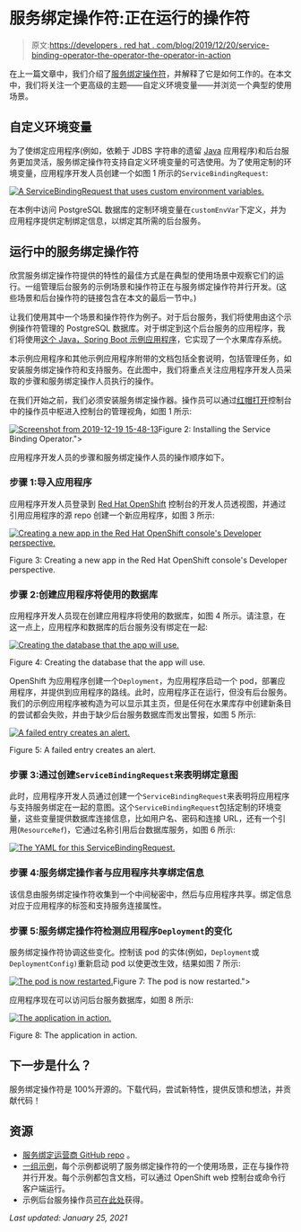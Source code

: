 # 服务绑定操作符:正在运行的操作符

> 原文:[https://developers . red hat . com/blog/2019/12/20/service-binding-operator-the-operator-the-operator-in-action](https://developers.redhat.com/blog/2019/12/20/service-binding-operator-the-operator-in-action)

在上一篇文章中，我们介绍了[服务绑定操作符](https://github.com/redhat-developer/service-binding-operator)，并解释了它是如何工作的。在本文中，我们将关注一个更高级的主题——自定义环境变量——并浏览一个典型的使用场景。

## 自定义环境变量

为了使绑定应用程序(例如，依赖于 JDBS 字符串的遗留 [Java](https://developers.redhat.com/developer-tools/java) 应用程序)和后台服务更加灵活，服务绑定操作符支持自定义环境变量的可选使用。为了使用定制的环境变量，应用程序开发人员创建一个如图 1 所示的`ServiceBindingRequest`:

[![A ServiceBindingRequest that uses custom environment variables.](../Images/2195113daf7d5fd345d24887a414e292.png "img_5ddf553f8120c")](/sites/default/files/blog/2019/11/img_5ddf553f8120c.png)

在本例中访问 PostgreSQL 数据库的定制环境变量在`customEnvVar`下定义，并为应用程序提供定制绑定信息，以绑定其所需的后台服务。

## 运行中的服务绑定操作符

欣赏服务绑定操作符提供的特性的最佳方式是在典型的使用场景中观察它们的运行。一组管理后台服务的示例场景和操作符正在与服务绑定操作符并行开发。(这些场景和后台操作符的链接包含在本文的最后一节中。)

让我们使用其中一个场景和操作符作为例子。对于后台服务，我们将使用由这个示例操作符管理的 PostgreSQL 数据库。对于绑定到这个后台服务的应用程序，我们将使用[这个 Java，Spring Boot 示例应用程序](https://github.com/redhat-developer/service-binding-operator/tree/master/examples/nodejs_postgresql)，它实现了一个水果库存系统。

本示例应用程序和其他示例应用程序附带的文档包括全套说明，包括管理任务，如安装服务绑定操作符和支持服务。在此图中，我们将重点关注应用程序开发人员采取的步骤和服务绑定操作人员执行的操作。

在我们开始之前，我们必须安装服务绑定操作器。操作员可以通过[红帽打开](http://developers.redhat.com/openshift/)控制台中的操作员中枢进入控制台的管理视角，如图 1 所示:

[![](../Images/4a913a812ba332fffca47346601972ba.png "Screenshot from 2019-12-19 15-48-13")](/sites/default/files/blog/2019/12/Screenshot-from-2019-12-19-15-48-13.png)Figure 2: Installing the Service Binding Operator.">

应用程序开发人员的步骤和服务绑定操作人员的操作顺序如下。

### 步骤 1:导入应用程序

应用程序开发人员登录到 [Red Hat OpenShift](http://developers.redhat.com/openshift/) 控制台的开发人员透视图，并通过引用应用程序的源 repo 创建一个新应用程序，如图 3 所示:

[![Creating a new app in the Red Hat OpenShift console's Developer perspective.](../Images/2c45c86dadab4f782976a03c7e4ffdf5.png "img_5ddf56e6e18f9")](/sites/default/files/blog/2019/11/img_5ddf56e6e18f9.png)

Figure 3: Creating a new app in the Red Hat OpenShift console's Developer perspective.

### 步骤 2:创建应用程序将使用的数据库

应用程序开发人员现在创建应用程序将使用的数据库，如图 4 所示。请注意，在这一点上，应用程序和数据库的后台服务没有绑定在一起:

[![Creating the database that the app will use.](../Images/059353a7e10d8d1648908dcfaddae398.png "img_5ddf55c0196e7")](/sites/default/files/blog/2019/11/img_5ddf55c0196e7.png)

Figure 4: Creating the database that the app will use.

OpenShift 为应用程序创建一个`Deployment`，为应用程序启动一个 pod，部署应用程序，并提供到应用程序的路线。此时，应用程序正在运行，但没有后台服务。我们的示例应用程序被构造为可以显示其主页，但是任何在水果库存中创建新条目的尝试都会失败，并由于缺少后台服务数据库而发出警报，如图 5 所示:

[![A failed entry creates an alert.](../Images/41ecc1231934d46bd3e061627433b07e.png "img_5ddf55f1104de")](/sites/default/files/blog/2019/11/img_5ddf55f1104de.png)

Figure 5: A failed entry creates an alert.

### 步骤 3:通过创建`ServiceBindingRequest`来表明绑定意图

此时，应用程序开发人员通过创建一个`ServiceBindingRequest`来表明将应用程序与支持服务绑定在一起的意图。这个`ServiceBindingRequest`包括定制的环境变量，这些变量提供数据库连接信息，比如用户名、密码和连接 URL，还有一个引用(`ResourceRef`)，它通过名称引用后台数据库服务，如图 6 所示:

[![The YAML for this ServiceBindingRequest.](../Images/6cc2f0a1441c6c7f2a682312e3404f04.png "img_5ddf561319c7b")](/sites/default/files/blog/2019/11/img_5ddf561319c7b.png)

### 步骤 4:服务绑定操作者与应用程序共享绑定信息

该信息由服务绑定操作符收集到一个中间秘密中，然后与应用程序共享。绑定信息对应于应用程序的标签和支持服务连接属性。

### 步骤 5:服务绑定操作符检测应用程序`Deployment`的变化

服务绑定操作符协调这些变化。控制该 pod 的实体(例如，`Deployment`或`DeploymentConfig)`重新启动 pod 以使更改生效，结果如图 7 所示:

[![The pod is now restarted.](../Images/4360bdf228dc706edd38a1d5570e3ff2.png "img_5ddf564fbe560")](/sites/default/files/blog/2019/11/img_5ddf564fbe560.png)Figure 7: The pod is now restarted.">

应用程序现在可以访问后台服务数据库，如图 8 所示:

[![The application in action.](../Images/1ad0fed467f20916a02d18164446eac1.png "img_5ddf568762345")](/sites/default/files/blog/2019/11/img_5ddf568762345.png)

Figure 8: The application in action.

## 下一步是什么？

服务绑定操作符是 100%开源的。下载代码，尝试新特性，提供反馈和想法，并贡献代码！

## 资源

*   [服务绑定运营商 GitHub repo](https://github.com/redhat-developer/service-binding-operator) 。
*   [一组示例](https://github.com/redhat-developer/service-binding-operator/blob/master/README.md#example-scenarios)，每个示例都说明了服务绑定操作符的一个使用场景，正在与操作符并行开发。每个示例都包含文档，可以通过 OpenShift web 控制台或命令行客户端运行。
*   示例后台服务操作员[可在此处](https://github.com/operator-backing-service-samples)获得。

*Last updated: January 25, 2021*